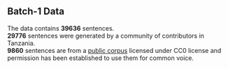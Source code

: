 ## Batch-1 Data
The data contains **39636** sentences. <br>
**29776** sentences were generated by a community of contributors in Tanzania. <br>
**9860** sentences are from a <a href="https://github.com/getalp/ALFFA_PUBLIC/tree/master/ASR/SWAHILI">public corpus</a> licensed under CC0 license and permission has been established to use them for common voice.

